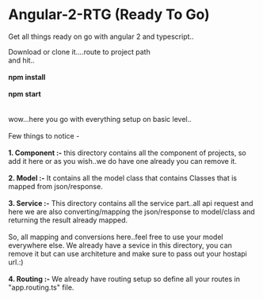 # Angular-2-RTG (Ready To Go)
Get all things ready on go with angular 2 and typescript..

Download or clone it....route to project path<br/>
and hit..<br/>
<br/><b>
npm install
<br/><br/>
npm start
</b><br/>
<br/><br/>
wow...here you go with everything setup on basic level..
<br/><br/>
Few things to notice - <br/><br/>
<b>1. Component :-</b> this directory contains all the component of projects, so add it here or as you wish..we do have one already you can remove it.<br/><br/>
<b>2. Model :-</b> It contains all the model class that contains Classes that is mapped from json/response.<br/><br/>
<b>3. Service :-</b> This directory contains all the service part..all api request and here we are also converting/mapping the json/response to model/class and returning the result already mapped.<br/><br/>
             So, all mapping and conversions here..feel free to use your model everywhere else.
             We already have a sevice in this directory, you can remove it but can use architeture and make sure to pass out your hostapi url.:)<br/><br/>
<b>4. Routing :-</b> We already have routing setup so  define all your routes in "app.routing.ts" file.
